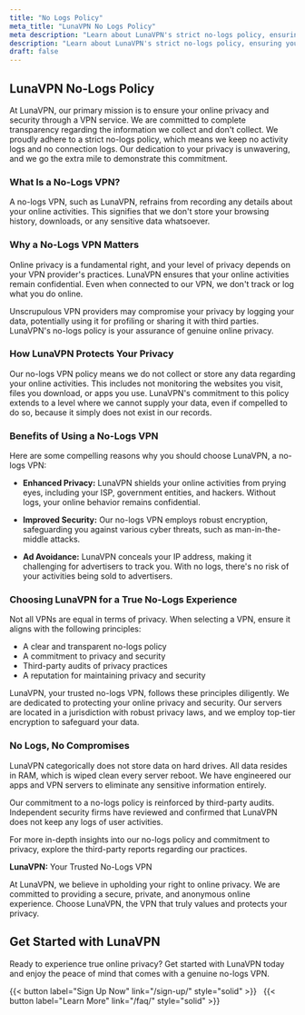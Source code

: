 ```yaml
---
title: "No Logs Policy"
meta_title: "LunaVPN No Logs Policy"
meta description: "Learn about LunaVPN's strict no-logs policy, ensuring your online privacy and security. Explore our commitment to keeping your data confidential."
description: "Learn about LunaVPN's strict no-logs policy, ensuring your online privacy and security. Explore our commitment to keeping your data confidential."
draft: false
---
```


## LunaVPN No-Logs Policy

At LunaVPN, our primary mission is to ensure your online privacy and security through a VPN service. We are committed to complete transparency regarding the information we collect and don't collect. We proudly adhere to a strict no-logs policy, which means we keep no activity logs and no connection logs. Our dedication to your privacy is unwavering, and we go the extra mile to demonstrate this commitment.

### What Is a No-Logs VPN?

A no-logs VPN, such as LunaVPN, refrains from recording any details about your online activities. This signifies that we don't store your browsing history, downloads, or any sensitive data whatsoever.

### Why a No-Logs VPN Matters

Online privacy is a fundamental right, and your level of privacy depends on your VPN provider's practices. LunaVPN ensures that your online activities remain confidential. Even when connected to our VPN, we don't track or log what you do online.

Unscrupulous VPN providers may compromise your privacy by logging your data, potentially using it for profiling or sharing it with third parties. LunaVPN's no-logs policy is your assurance of genuine online privacy.

### How LunaVPN Protects Your Privacy

Our no-logs VPN policy means we do not collect or store any data regarding your online activities. This includes not monitoring the websites you visit, files you download, or apps you use. LunaVPN's commitment to this policy extends to a level where we cannot supply your data, even if compelled to do so, because it simply does not exist in our records.

### Benefits of Using a No-Logs VPN

Here are some compelling reasons why you should choose LunaVPN, a no-logs VPN:

- **Enhanced Privacy:** LunaVPN shields your online activities from prying eyes, including your ISP, government entities, and hackers. Without logs, your online behavior remains confidential.
  
- **Improved Security:** Our no-logs VPN employs robust encryption, safeguarding you against various cyber threats, such as man-in-the-middle attacks.

- **Ad Avoidance:** LunaVPN conceals your IP address, making it challenging for advertisers to track you. With no logs, there's no risk of your activities being sold to advertisers.

### Choosing LunaVPN for a True No-Logs Experience

Not all VPNs are equal in terms of privacy. When selecting a VPN, ensure it aligns with the following principles:

- A clear and transparent no-logs policy
- A commitment to privacy and security
- Third-party audits of privacy practices
- A reputation for maintaining privacy and security

LunaVPN, your trusted no-logs VPN, follows these principles diligently. We are dedicated to protecting your online privacy and security. Our servers are located in a jurisdiction with robust privacy laws, and we employ top-tier encryption to safeguard your data.

### No Logs, No Compromises

LunaVPN categorically does not store data on hard drives. All data resides in RAM, which is wiped clean every server reboot. We have engineered our apps and VPN servers to eliminate any sensitive information entirely.

Our commitment to a no-logs policy is reinforced by third-party audits. Independent security firms have reviewed and confirmed that LunaVPN does not keep any logs of user activities.

For more in-depth insights into our no-logs policy and commitment to privacy, explore the third-party reports regarding our practices.

**LunaVPN:** Your Trusted No-Logs VPN

At LunaVPN, we believe in upholding your right to online privacy. We are committed to providing a secure, private, and anonymous online experience. Choose LunaVPN, the VPN that truly values and protects your privacy.

## Get Started with LunaVPN

Ready to experience true online privacy? Get started with LunaVPN today and enjoy the peace of mind that comes with a genuine no-logs VPN.

{{< button label="Sign Up Now" link="/sign-up/" style="solid" >}} &nbsp; {{< button label="Learn More" link="/faq/" style="solid" >}}
